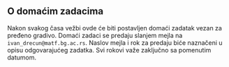 ## O domaćim zadacima

Nakon svakog časa vežbi ovde će biti postavljen domaći zadatak vezan za pređeno
gradivo. Domaći zadaci se predaju slanjem mejla na `ivan_drecun@matf.bg.ac.rs`.
Naslov mejla i rok za predaju biće naznačeni u opisu odgovarajućeg zadatka. Svi
rokovi važe zaključno sa pomenutim datumom.
